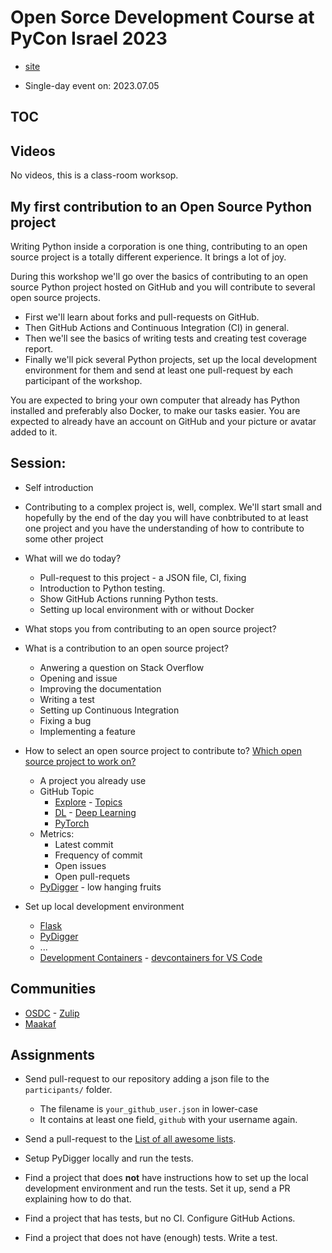 # Open Sorce Development Course at PyCon Israel 2023

* [site](https://osdc.code-maven.com/osdc-2023-07-pyconil/)

* Single-day event on: 2023.07.05

## TOC

## Videos

No videos, this is a class-room worksop.


## My first contribution to an Open Source Python project

Writing Python inside a corporation is one thing, contributing to an open source project is a totally different experience. It brings a lot of joy.

During this workshop we'll go over the basics of contributing to an open source Python project hosted on GitHub and you will contribute to several open source projects.

* First we'll learn about forks and pull-requests on GitHub.
* Then GitHub Actions and Continuous Integration (CI) in general.
* Then we'll see the basics of writing tests and creating test coverage report.
* Finally we'll pick several Python projects, set up the local development environment for them and send at least one pull-request by each participant of the workshop.

You are expected to bring your own computer that already has Python installed and preferably also Docker, to make our tasks easier. You are expected to already have an account on GitHub and your picture or avatar added to it.


## Session:

* Self introduction
* Contributing to a complex project is, well, complex. We'll start small and hopefully by the end of the day you will have conbtributed to at least one project and you have the understanding of how to contribute to some other project

* What will we do today?
    * Pull-request to this project - a JSON file, CI, fixing
    * Introduction to Python testing.
    * Show GitHub Actions running Python tests.
    * Setting up local environment with or without Docker


* What stops you from contributing to an open source project?
* What is a contribution to an open source project?
    * Anwering a question on Stack Overflow
    * Opening and issue
    * Improving the documentation
    * Writing a test
    * Setting up Continuous Integration
    * Fixing a bug
    * Implementing a feature
* How to select an open source project to contribute to? [Which open source project to work on?](https://code-maven.com/slides/osdc/which-project)
    * A project you already use
    * GitHub Topic
        * [Explore](https://github.com/explore) - [Topics](https://github.com/topics)
        * [DL](https://github.com/topics/deep-learning) - [Deep Learning](https://github.com/topics/deep-learning)
        * [PyTorch](https://github.com/topics/pytorch)
    * Metrics:
        * Latest commit
        * Frequency of commit
        * Open issues
        * Open pull-requets
    * [PyDigger](https://pydigger.com/) - low hanging fruits
* Set up local development environment
    * [Flask](https://github.com/pallets/flask)
    * [PyDigger](https://github.com/szabgab/pydigger.com)
    * ...
    * [Development Containers](https://containers.dev/) - [devcontainers for VS Code](https://code.visualstudio.com/docs/devcontainers/containers)

## Communities

* [OSDC](https://osdc.code-maven.com/community) - [Zulip](https://osdc.zulipchat.com/)
* [Maakaf](https://github.com/maakaf)

## Assignments

* Send pull-request to our repository adding a json file to the `participants/` folder.
    * The filename is `your_github_user.json` in lower-case
    * It contains at least one field, `github` with your username again.

* Send a pull-request to the [List of all awesome lists](https://github.com/szabgab/awesome-lists).

* Setup PyDigger locally and run the tests.

* Find a project that does **not** have instructions how to set up the local development environment and run the tests. Set it up, send a PR explaining how to do that.

* Find a project that has tests, but no CI. Configure GitHub Actions.

* Find a project that does not have (enough) tests. Write a test.

